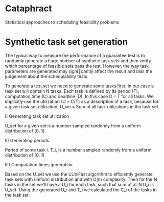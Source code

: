 # Cataphract
Statistical approaches to scheduling feasibility problems

# Synthetic task set generation

The typical way to measure the performance of a guarantee test is
to randomly generate a huge number of synthetic task sets and then
verify which percentage of feasible sets pass the test. However, the way
task parameters are generated may signicantly affect the result and
bias the judgement about the schedulability tests.

To generate a test set we need to generate some tasks first. In our case a task set will contain N tasks. 
Each task is defined by its period (T), computation time (C) and deadline (D). In this case D = T for all tasks.
We implicitly use the utilization (U = C/T) as a description of a task, because for a given task set utilization, 
U_set = Sum of all task utilizations in the task set.

I) Generating task set utilization

U_set for a given set is a number sampled randomly from a uniform distribution of [0, 1]

II) Generating periods

Period of some task i, T_i, is a number sampled randomly from a uniform distribution of [0, 1)

III) Computation times generation

Based on the U_set we use the UUniFast algorithm to efficiently generate task sets with uniform distribution and with
O(n) complexity. Then for the N tasks in the set we'll have a U_i for each task, such that sum of all N U_i is U_set.
Using the generated U_i and T_i we calculated the C_i of the tasks in the task set.